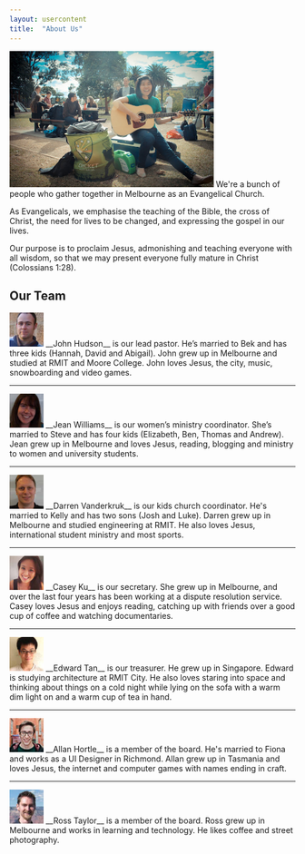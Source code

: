 ```yaml
---
layout: usercontent
title:  "About Us"
---
```


<img class="l-right" src="/res/img/about.jpg" height="240">
We're a bunch of people who gather together in Melbourne as an Evangelical Church.

As Evangelicals, we emphasise the teaching of the Bible, the cross of Christ, the need for lives to be changed, and expressing the gospel in our lives.

Our purpose is to proclaim Jesus, admonishing and teaching everyone with all wisdom, so that we may present everyone fully mature in Christ (Colossians 1:28).

Our Team
--------

<img class="l-left avatar" src="/res/img/people/john.jpg" height="60">
__John Hudson__ is our lead pastor. He’s married to Bek and has three kids (Hannah, David and Abigail). John grew up in Melbourne and studied at RMIT and Moore College. John loves Jesus, the city, music, snowboarding and video games.

---

<img class="l-left avatar" src="/res/img/people/jean.jpg" height="60">
__Jean Williams__ is our women’s ministry coordinator. She’s married to Steve and has four kids (Elizabeth, Ben, Thomas and Andrew). Jean grew up in Melbourne and loves Jesus, reading, blogging and ministry to women and university students.

---

<img class="l-left avatar" src="/res/img/people/darren.jpg" height="60">
__Darren Vanderkruk__ is our kids church coordinator. He's married to Kelly and has two sons (Josh and Luke). Darren grew up in Melbourne and studied engineering at RMIT. He also loves Jesus, international student ministry and most sports.

---

<img class="l-left avatar" src="/res/img/people/casey.jpg" height="60">
__Casey Ku__ is our secretary. She grew up in Melbourne, and over the last four years has been working at a dispute resolution service. Casey loves Jesus and enjoys reading, catching up with friends over a good cup of coffee and watching documentaries.

---

<img class="l-left avatar" src="/res/img/people/edward.jpg" height="60">
__Edward Tan__ is our treasurer. He grew up in Singapore. Edward is studying architecture at RMIT City. He also loves staring into space and thinking about things on a cold night while lying on the sofa with a warm dim light on and a warm cup of tea in hand.

---

<img class="l-left avatar" src="/res/img/people/allan.jpg" height="60">
__Allan Hortle__ is a member of the board. He's married to Fiona and works as a UI Designer in Richmond. Allan grew up in Tasmania and loves Jesus, the internet and computer games with names ending in craft. <br>

---



<img class="l-left avatar" src="/res/img/people/ross.jpg" height="60">
__Ross Taylor__ is a member of the board. Ross grew up in Melbourne and works in learning and technology. He likes coffee and street photography. 